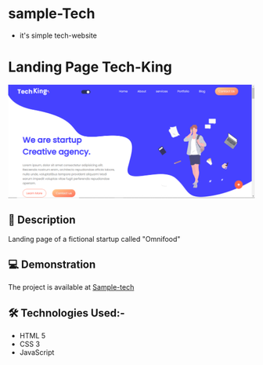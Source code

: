 # sample-Tech

- it's simple tech-website

# Landing Page Tech-King

</h2>
<div align="center">
  <img alt="Demo" src="./Img/img-1.png" />
</div>

## 📖 Description
Landing page of a fictional startup called "Omnifood"

## 💻 Demonstration

The project is available at [Sample-tech](https://krishan-mohan.github.io/sample-Tech/)


## 🛠️ Technologies Used:-

-   HTML 5
-   CSS 3
-   JavaScript
